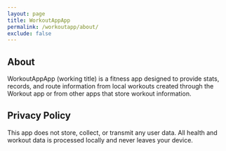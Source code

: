 ```yaml
---
layout: page
title: WorkoutAppApp
permalink: /workoutapp/about/
exclude: false
---
```


## About

WorkoutAppApp (working title) is a fitness app designed to provide stats, records, and route information from local workouts created through the Workout app or from other apps that store workout information.

## Privacy Policy

This app does not store, collect, or transmit any user data. All
health and workout data is processed locally and never leaves your device.
